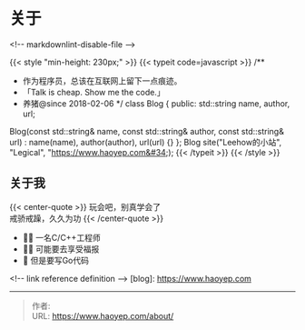 # 关于


&lt;!-- markdownlint-disable-file --&gt;

{{&lt; style &#34;min-height: 230px;&#34; &gt;}}
{{&lt; typeit code=javascript &gt;}}
/**
 * 作为程序员，总该在互联网上留下一点痕迹。
 * 「Talk is cheap. Show me the code.」
 * 养猪@since 2018-02-06
 */
class Blog {
public:
  std::string name, author, url;

  Blog(const std::string&amp; name, const std::string&amp; author, const std::string&amp; url)
    : name(name), author(author), url(url) {}
};
Blog site(&#34;Leehow的小站&#34;, &#34;Legical&#34;, &#34;https://www.haoyep.com&#34;);
{{&lt; /typeit &gt;}}
{{&lt; /style &gt;}}

## 关于我

{{&lt; center-quote &gt;}}
玩会吧，别真学会了\
戒骄戒躁，久久为功
{{&lt; /center-quote &gt;}}


- 👨‍💻 一名C/C&#43;&#43;工程师
- 👨‍💼 可能要去享受福报
- 📝 但是要写Go代码

&lt;!-- link reference definition --&gt;
[blog]: https://www.haoyep.com


---

> 作者:   
> URL: https://www.haoyep.com/about/  

